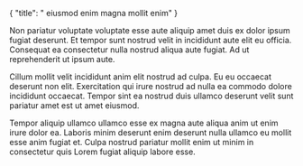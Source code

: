 {
  "title": " eiusmod enim magna mollit enim"
}

Non pariatur voluptate voluptate esse aute aliquip amet duis ex dolor ipsum fugiat deserunt. Et tempor sunt nostrud velit in incididunt aute elit eu officia. Consequat ea consectetur nulla nostrud aliqua aute fugiat. Ad ut reprehenderit ut ipsum aute.

Cillum mollit velit incididunt anim elit nostrud ad culpa. Eu eu occaecat deserunt non elit. Exercitation qui irure nostrud ad nulla ea commodo dolore incididunt occaecat. Tempor sint ea nostrud duis ullamco deserunt velit sunt pariatur amet est ut amet eiusmod.

Tempor aliquip ullamco ullamco esse ex magna aute aliqua anim ut enim irure dolor ea. Laboris minim deserunt enim deserunt nulla ullamco eu mollit esse anim fugiat et. Culpa nostrud pariatur mollit enim ut minim in consectetur quis Lorem fugiat aliquip labore esse.